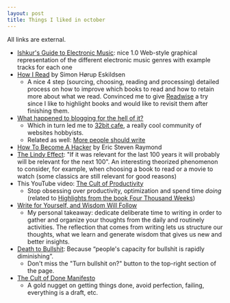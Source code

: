 ```yaml
---
layout: post
title: Things I liked in october
---
```


All links are external.

- [Ishkur's Guide to Electronic Music](https://ishkur.kenxaj.cyou/): nice 1.0 Web-style graphical representation of the different electronic music genres with example tracks for each one
- [How I Read](https://sirupsen.com/read) by Simon Hørup Eskildsen
    - A nice 4 step (sourcing, choosing, reading and processing) detailed process on how to improve which books to read and how to retain more about what we read. Convinced me to give [Readwise](https://readwise.io/) a try since I like to highlight books and would like to revisit them after finishing them.
- [What happened to blogging for the hell of it?](https://whiona.weblog.lol/2023/10/what-happened-to-blogging-for-the-hell-of-it)
    - Which in turn led me to [32bit cafe](https://32bit.cafe), a really cool community of websites hobbyists.
    - Related as well: [More people should write](https://jsomers.net/blog/more-people-should-write)
- [How To Become A Hacker](http://www.catb.org/~esr/faqs/hacker-howto.html) by Eric Steven Raymond
- [The Lindy Effect](https://en.wikipedia.org/wiki/Lindy_effect): "If it was relevant for the last 100 years it will probably will be relevant for the next 100". An interesting theorized phenomenon to consider, for example, when choosing a book to read or a movie to watch (some classics are still relevant for good reasons)
- This YouTube video: [The Cult of Productivity](https://www.youtube.com/watch?v=cTMTZ7PAMYE)
    - Stop obsessing over productivity, optimization and spend time _doing_ (related to [Highlights from the book Four Thousand Weeks](https://www.luzojeda.com/2023/03/24/four-thousand-weeks-highlights.html))
- [Write for Yourself, and Wisdom Will Follow](https://moretothat.com/writing-and-wisdom/)
    - My personal takeaway: dedicate deliberate time to writing in order to gather and organize your thoughts from the daily and routinely activities. The reflection that comes from writing lets us structure our thoughts, what we learn and generate wisdom that gives us new and better insights.
- [Death to Bullshit](https://deathtobullshit.com/): Because “people's capacity for bullshit is rapidly diminishing”.
    - Don't miss the "Turn bullshit on?" button to the top-right section of the page.
- [The Cult of Done Manifesto](https://designmanifestos.org/bre-pettis-and-kio-stark-2009-the-cult-of-done-manifesto/)
    - A gold nugget on getting things done, avoid perfection, failing, everything is a draft, etc.
